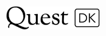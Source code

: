 <br/>

<p align="center">
  <a href="https://rabbithole.gg/#">
      <picture>
        <source media="(prefers-color-scheme: dark)" srcset="/.github/questdk-logo-light.png">
        <img alt="questdk logo" src="/.github/questdk-logo-dark.png" width="auto" height="60">
      </picture>
  </a>
</p>
